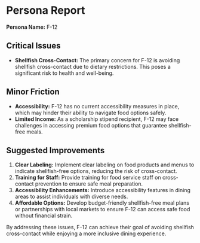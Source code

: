 # Persona Report

**Persona Name:** F-12

## Critical Issues
- **Shellfish Cross-Contact:** The primary concern for F-12 is avoiding shellfish cross-contact due to dietary restrictions. This poses a significant risk to health and well-being.

## Minor Friction
- **Accessibility:** F-12 has no current accessibility measures in place, which may hinder their ability to navigate food options safely.
- **Limited Income:** As a scholarship stipend recipient, F-12 may face challenges in accessing premium food options that guarantee shellfish-free meals.

## Suggested Improvements
1. **Clear Labeling:** Implement clear labeling on food products and menus to indicate shellfish-free options, reducing the risk of cross-contact.
2. **Training for Staff:** Provide training for food service staff on cross-contact prevention to ensure safe meal preparation.
3. **Accessibility Enhancements:** Introduce accessibility features in dining areas to assist individuals with diverse needs.
4. **Affordable Options:** Develop budget-friendly shellfish-free meal plans or partnerships with local markets to ensure F-12 can access safe food without financial strain. 

By addressing these issues, F-12 can achieve their goal of avoiding shellfish cross-contact while enjoying a more inclusive dining experience.